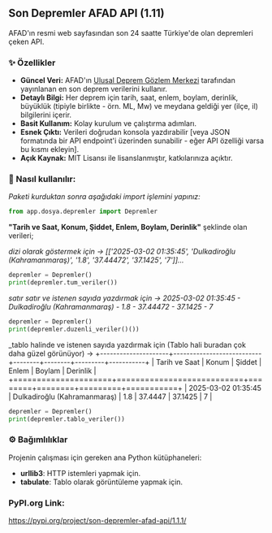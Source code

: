 ## Son Depremler AFAD API (1.11)
AFAD'ın resmi web sayfasından son 24 saatte Türkiye'de olan depremleri çeken API.

### ✨ Özellikler

* **Güncel Veri:** AFAD'ın [Ulusal Deprem Gözlem Merkezi](https://deprem.afad.gov.tr/last-earthquakes.html) tarafından yayınlanan en son deprem verilerini kullanır.
* **Detaylı Bilgi:** Her deprem için tarih, saat, enlem, boylam, derinlik, büyüklük (tipiyle birlikte - örn. ML, Mw) ve meydana geldiği yer (ilçe, il) bilgilerini içerir.
* **Basit Kullanım:** Kolay kurulum ve çalıştırma adımları.
* **Esnek Çıktı:** Verileri doğrudan konsola yazdırabilir [veya JSON formatında bir API endpoint'i üzerinden sunabilir - eğer API özelliği varsa bu kısmı ekleyin].
* **Açık Kaynak:** MIT Lisansı ile lisanslanmıştır, katkılarınıza açıktır.


### 🚀 Nasıl kullanılır:
_Paketi kurduktan sonra aşağıdaki import işlemini yapınız:_ <br>

```python
from app.dosya.depremler import Depremler
```
**"Tarih ve Saat, Konum, Şiddet, Enlem, Boylam, Derinlik"** şeklinde olan verileri;<br>

_dizi olarak göstermek için -> [['2025-03-02 01:35:45', 'Dulkadiroğlu (Kahramanmaraş)', '1.8', '37.44472', '37.1425', '7']]..._<br>

```python
depremler = Depremler()
print(depremler.tum_veriler())
```

_satır satır ve istenen sayıda yazdırmak için -> 2025-03-02 01:35:45 - Dulkadiroğlu (Kahramanmaraş) - 1.8 - 37.44472 - 37.1425 - 7_<br>

```python
depremler = Depremler()
print(depremler.duzenli_veriler()())
```

_tablo halinde ve istenen sayıda yazdırmak için (Tablo hali buradan çok daha güzel görünüyor) ->
+---------------------+---------------------------+--------+--------+---------+-----------+
| Tarih ve Saat       | Konum                        | Şiddet   | Enlem   | Boylam   | Derinlik   |
+=====================+===========================+========+========+=========+===========+
| 2025-03-02 01:35:45 | Dulkadiroğlu (Kahramanmaraş) | 1.8      | 37.4447 | 37.1425  | 7          |
<br>

```python
depremler = Depremler()
print(depremler.tablo_veriler())
```

### ⚙️ Bağımlılıklar
Projenin çalışması için gereken ana Python kütüphaneleri:

* **urllib3**: HTTP istemleri yapmak için.
* **tabulate**: Tablo olarak görüntüleme yapmak için.

### PyPI.org Link:
https://pypi.org/project/son-depremler-afad-api/1.1.1/
